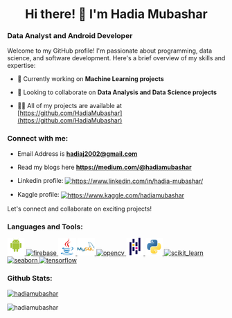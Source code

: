 <h1 align="center"> Hi there! 👋 I'm Hadia Mubashar</h1>
<h3 align="left">Data Analyst and Android Developer</h3>
Welcome to my GitHub profile! I'm passionate about programming, data science, and software development. Here's a brief overview of my skills and expertise:

- 🔭 Currently working on **Machine Learning projects**

- 👯 Looking to collaborate on **Data Analysis and Data Science projects**

- 👨‍💻 All of my projects are available at [https://github.com/HadiaMubashar](https://github.com/HadiaMubashar)

<p align="left">
<h3 align="left">Connect with me:</h3>

- Email Address is **hadiaj2002@gmail.com**
- Read my blogs here **https://medium.com/@hadiamubashar**

- Linkedin profile: <a href="https://linkedin.com/in/https://www.linkedin.com/in/hadia-mubashar/" target="blank"><img align="center" src="https://raw.githubusercontent.com/rahuldkjain/github-profile-readme-generator/master/src/images/icons/Social/linked-in-alt.svg" alt="https://www.linkedin.com/in/hadia-mubashar/" height="30" width="40" /></a>

  
- Kaggle profile: <a href="https://kaggle.com/https://www.kaggle.com/hadiamubashar" target="blank"><img align="center" src="https://raw.githubusercontent.com/rahuldkjain/github-profile-readme-generator/master/src/images/icons/Social/kaggle.svg" alt="https://www.kaggle.com/hadiamubashar" height="30" width="40" /></a>
</p>

Let's connect and collaborate on exciting projects!

<h3 align="left">Languages and Tools:</h3>
<p align="left"> <a href="https://developer.android.com" target="_blank" rel="noreferrer"> <img src="https://raw.githubusercontent.com/devicons/devicon/master/icons/android/android-original-wordmark.svg" alt="android" width="40" height="40"/> </a> <a href="https://firebase.google.com/" target="_blank" rel="noreferrer"> <img src="https://www.vectorlogo.zone/logos/firebase/firebase-icon.svg" alt="firebase" width="40" height="40"/> </a> <a href="https://www.java.com" target="_blank" rel="noreferrer"> <img src="https://raw.githubusercontent.com/devicons/devicon/master/icons/java/java-original.svg" alt="java" width="40" height="40"/> </a> <a href="https://www.mysql.com/" target="_blank" rel="noreferrer"> <img src="https://raw.githubusercontent.com/devicons/devicon/master/icons/mysql/mysql-original-wordmark.svg" alt="mysql" width="40" height="40"/> </a> <a href="https://opencv.org/" target="_blank" rel="noreferrer"> <img src="https://www.vectorlogo.zone/logos/opencv/opencv-icon.svg" alt="opencv" width="40" height="40"/> </a> <a href="https://pandas.pydata.org/" target="_blank" rel="noreferrer"> <img src="https://raw.githubusercontent.com/devicons/devicon/2ae2a900d2f041da66e950e4d48052658d850630/icons/pandas/pandas-original.svg" alt="pandas" width="40" height="40"/> </a> <a href="https://www.python.org" target="_blank" rel="noreferrer"> <img src="https://raw.githubusercontent.com/devicons/devicon/master/icons/python/python-original.svg" alt="python" width="40" height="40"/> </a> <a href="https://scikit-learn.org/" target="_blank" rel="noreferrer"> <img src="https://upload.wikimedia.org/wikipedia/commons/0/05/Scikit_learn_logo_small.svg" alt="scikit_learn" width="40" height="40"/> </a> <a href="https://seaborn.pydata.org/" target="_blank" rel="noreferrer"> <img src="https://seaborn.pydata.org/_images/logo-mark-lightbg.svg" alt="seaborn" width="40" height="40"/> </a> <a href="https://www.tensorflow.org" target="_blank" rel="noreferrer"> <img src="https://www.vectorlogo.zone/logos/tensorflow/tensorflow-icon.svg" alt="tensorflow" width="40" height="40"/> </a> </p>

<h3 align="left">Github Stats:</h3>

<p align="left"> <a href="https://github.com/ryo-ma/github-profile-trophy"><img src="https://github-profile-trophy.vercel.app/?username=hadiamubashar" alt="hadiamubashar" /></a> </p>

<p><img align="center" src="https://github-readme-stats.vercel.app/api/top-langs?username=hadiamubashar&show_icons=true&locale=en&layout=compact" alt="hadiamubashar" /></p>

